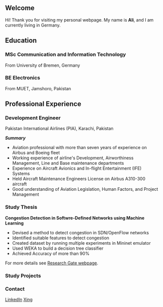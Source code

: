 ## Welcome

Hi! Thank you for visiting my personal webpage. My name is **Ali**, and I am currently living in Germany.


## Education

### MSc Communication and Information Technology
From University of Bremen, Germany

### BE Electronics
From MUET, Jamshoro, Pakistan


## Professional Experience

### Development Engineer
Pakistan International Airlines (PIA), Karachi, Pakistan

***Summary***
- Aviation professional with more than seven years of experience on Airbus and Boeing fleet
- Working experience of airline's Development, Airworthiness Management, Line and Base maintenance departments
- Experience on Aircraft Avionics and In-flight Entertainment (IFE) Systems 
- Held Aircraft Maintenance Engineers License on Airbus A310-300 aircraft 
- Good understanding of Aviation Legislation, Human Factors, and Project Management


### Study Thesis
**Congestion Detection in Softwre-Defined Networks using Machine Learning**
- Devised a method to detect congestion in SDN/OpenFlow networks
- Identified suitable features to detect congestion
- Created dataset by running multiple experiments in Mininet emulator
- Used WEKA to build a decision tree classifier
- Achieved Accuracy of more than 90%

For more details see [Research Gate webpage](https://www.researchgate.net/publication/313851520_Congestion_Detection_in_Software_Defined_Networks_using_Machine_Learning_of_Ali_Murad_Talpur).


### Study Projects



### Contact
[LinkedIn](https://www.linkedin.com/in/alitalpur99/)
[Xing](https://www.xing.com/profile/AliMurad_Talpur?sc_o=mxb_p)
